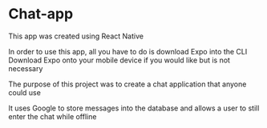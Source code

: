 # Chat-app
This app was created using React Native

In order to use this app, all you have to do is download Expo into the CLI
Download Expo onto your mobile device if you would like but is not necessary

The purpose of this project was to create a chat application that anyone could use

It uses Google to store messages into the database and allows a user to still enter the chat while offline
